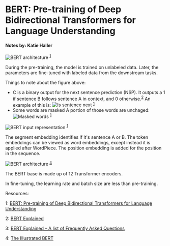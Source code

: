 # BERT: Pre-training of Deep Bidirectional Transformers for Language Understanding

#### Notes by: Katie Haller

![BERT architecture](./images/BERT-Fig.1.png)
<sup>[1](#myfootnote1)</sup>

During the pre-training, the model is trained on unlabeled data. Later, the parameters are fine-tuned with labeled data from the downstream tasks.

Things to note about the figure above:
- C is a binary output for the next sentence prediction (NSP). It outputs a 1 if sentence B follows sentence A in context, and 0 otherwise.<sup>[2](#myfootnote2)</sup>
An example of this is: 
![Is sentence next](./images/BERT-Fig.3.png)
<sup>[1](#myfootnote1)</sup>
- Some words are masked 
A portion of those words are unchaged:
![Masked words](./images/BERT-Fig.4.png)
<sup>[1](#myfootnote1)</sup>

![BERT input representation](./images/BERT-Fig.2.png)
<sup>[1](#myfootnote1)</sup>

The segment embedding identifies if it's sentence A or B. The token embeddings can be viewed as word embeddings, except instead it is applied after WordPiece. The position embedding is added for the position in the sequence.

![BERT architecture](./images/BERT-Fig.5.png)
<sup>[4](#myfootnote4)</sup>

The BERT base is made up of 12 Transformer encoders.

In fine-tuning, the learning rate and batch size are less than pre-training.

Resources:

<a name="myfootnote1">1</a>: [BERT: Pre-training of Deep Bidirectional Transformers for Language Understanding](https://arxiv.org/pdf/1810.04805.pdf)

<a name ="myfootnote2">2</a>: [BERT Explained](https://www.youtube.com/watch?v=xI0HHN5XKDo)

<a name="myfootnote3">3</a>: [BERT Explained – A list of Frequently Asked Questions](https://yashuseth.blog/2019/06/12/bert-explained-faqs-understand-bert-working/#:~:text=The%20input%20representation%20used%20by,classification%20token%20%E2%80%93%20%5BCLS%5D.)

<a name="myfootnote4">4</a>: [The Illustrated BERT](http://jalammar.github.io/illustrated-bert/)